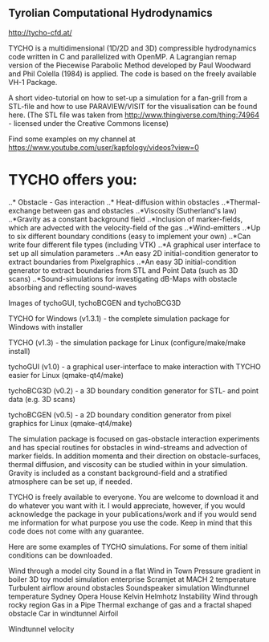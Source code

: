 ## Tyrolian Computational Hydrodynamics

http://tycho-cfd.at/

TYCHO is a multidimensional (1D/2D and 3D) compressible hydrodynamics code written in C and parallelized with OpenMP. A Lagrangian remap version of the Piecewise Parabolic Method developed by Paul Woodward and Phil Colella (1984) is applied. The code is based on the freely available VH-1 Package.

A short video-tutorial on how to set-up a simulation for a fan-grill from a STL-file and how to use PARAVIEW/VISIT for the visualisation can be found here.
(The STL file was taken from http://www.thingiverse.com/thing:74964 - licensed under the Creative Commons license)

Find some examples on my channel at https://www.youtube.com/user/kapfology/videos?view=0


# TYCHO offers you:

..* Obstacle - Gas interaction
..* Heat-diffusion within obstacles
..*Thermal-exchange between gas and obstacles
..*Viscosity (Sutherland's law)
..*Gravity as a constant background field
..*Inclusion of marker-fields, which are advected with the velocity-field of the gas
..*Wind-emitters
..*Up to six different boundary conditions (easy to implement your own)
..*Can write four different file types (including VTK)
..*A graphical user interface to set up all simulation parameters
..*An easy 2D initial-condition generator to extract boundaries from Pixelgraphics
..*An easy 3D initial-condition generator to extract boundaries from STL and Point Data (such as 3D scans)
..*Sound-simulations for investigating dB-Maps with obstacle absorbing and reflecting sound-waves

Images of tychoGUI, tychoBCGEN and tychoBCG3D

TYCHO for Windows (v1.3.1) - the complete simulation package for Windows with installer

TYCHO (v1.3) - the simulation package for Linux (configure/make/make install)

tychoGUI (v1.0) - a graphical user-interface to make interaction with TYCHO easier for Linux (qmake-qt4/make)

tychoBCG3D (v0.2) - a 3D boundary condition generator for STL- and point data (e.g. 3D scans)

tychoBCGEN (v0.5) - a 2D boundary condition generator from pixel graphics for Linux (qmake-qt4/make)

The simulation package is focused on gas-obstacle interaction experiments and has special routines for obstacles in wind-streams and advection of marker fields. In addition momenta and their direction on obstacle-surfaces, thermal diffusion, and viscosity can be studied within in your simulation. Gravity is included as a constant background-field and a stratified atmosphere can be set up, if needed.

TYCHO is freely available to everyone. You are welcome to download it and do whatever you want with it. I would appreciate, however, if you would acknowledge the package in your publications/work and if you would send me information for what purpose you use the code. Keep in mind that this code does not come with any guarantee.

Here are some examples of TYCHO simulations. For some of them initial conditions can be downloaded.

Wind through a model city
Sound in a flat
Wind in Town
Pressure gradient in boiler
3D toy model simulation enterprise
Scramjet at MACH 2 temperature
Turbulent airflow around obstacles 
Soundspeaker simulation
Windtunnel temperature	Sydney Opera House	Kelvin Helmhotz Instability	Wind through rocky region
Gas in a Pipe
Thermal exchange of gas and a fractal shaped obstacle
Car in windtunnel
Airfoil

Windtunnel velocity
 
